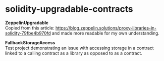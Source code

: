 # solidity-upgradable-contracts

<b>ZeppelinUpgradable</b><br/>
Copied from this article: https://blog.zeppelin.solutions/proxy-libraries-in-solidity-79fbe4b970fd and made more readable for my own understanding.

<b>FallbackStorageAccess</b><br/>
Test project demonstrating an issue with accessing storage in a contract linked to a calling contract as a library as opposed to as a contract.
